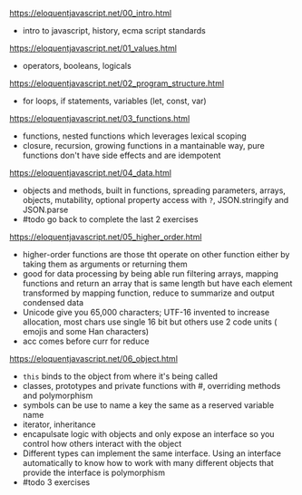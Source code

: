 https://eloquentjavascript.net/00_intro.html
- intro to javascript, history, ecma script standards

https://eloquentjavascript.net/01_values.html
- operators, booleans, logicals

https://eloquentjavascript.net/02_program_structure.html
- for loops, if statements, variables (let, const, var)

https://eloquentjavascript.net/03_functions.html
-  functions, nested functions which leverages lexical scoping
- closure, recursion, growing functions in a mantainable way, pure functions don't have side effects and are idempotent
  
https://eloquentjavascript.net/04_data.html
- objects and methods, built in functions, spreading parameters, arrays, objects, mutability, optional property access with `?`, JSON.stringify and JSON.parse
- #todo go back to complete the last 2 exercises

https://eloquentjavascript.net/05_higher_order.html
- higher-order functions are those tht operate on other function either by taking them as arguments or returning them
- good for data processing by being able run filtering arrays, mapping functions and return an array that is same length but have each element transformed by mapping function, reduce to summarize and output condensed data
- Unicode give you 65,000 characters; UTF-16 invented to increase allocation, most chars use single 16 bit but others use 2 code units ( emojis and some Han characters)
- acc comes before curr for reduce

https://eloquentjavascript.net/06_object.html
- `this` binds to the object from where it's being called
- classes, prototypes and private functions with #, overriding methods and polymorphism
- symbols can be use to name a key the same as a reserved variable name
- iterator, inheritance
- encapulsate logic with objects and only expose an interface so you control how others interact with the object
- Different types can implement the same interface. Using an interface automatically to know how to work with many different objects that provide the interface is polymorphism
- #todo 3 exercises
